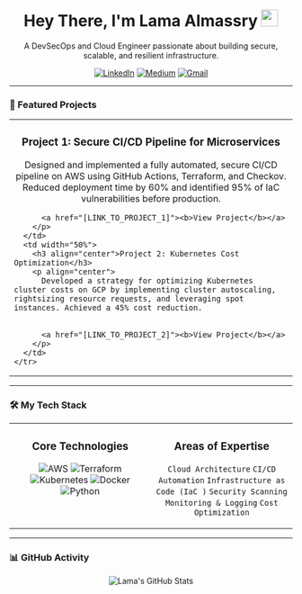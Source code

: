 <div id="header" align="center">
  <h1>
    Hey There, I'm Lama Almassry
    <img src="https://media.giphy.com/media/hvRJCLFzcasrR4ia7z/giphy.gif" width="30px"/>
  </h1>
  <p>
    A DevSecOps and Cloud Engineer passionate about building secure, scalable, and resilient infrastructure.
  </p>
  
  <p align="center">
    <a href="https://linkedin.com/in/lama-almassry"><img src="https://img.shields.io/badge/LinkedIn-0A66C2?style=for-the-badge&logo=linkedin&logoColor=white" alt="LinkedIn"/></a>
    <a href="https://medium.com/@massrylama"><img src="https://img.shields.io/badge/Medium-12100E?style=for-the-badge&logo=medium&logoColor=white" alt="Medium"/></a>
    <a href="mailto:your-email@example.com"><img src="https://img.shields.io/badge/Gmail-D14836?style=for-the-badge&logo=gmail&logoColor=white" alt="Gmail"/></a>
  </p>
</div>

---

### 🚀 Featured Projects

<div align="center">
  <table>
    <tr>
      <td width="50%">
        <h3 align="center">Project 1: Secure CI/CD Pipeline for Microservices</h3>
        <p align="center">
          Designed and implemented a fully automated, secure CI/CD pipeline on AWS using GitHub Actions, Terraform, and Checkov. Reduced deployment time by 60% and identified 95% of IaC vulnerabilities before production.
            

          <a href="[LINK_TO_PROJECT_1]"><b>View Project</b></a>
        </p>
      </td>
      <td width="50%">
        <h3 align="center">Project 2: Kubernetes Cost Optimization</h3>
        <p align="center">
          Developed a strategy for optimizing Kubernetes cluster costs on GCP by implementing cluster autoscaling, rightsizing resource requests, and leveraging spot instances. Achieved a 45% cost reduction.
            

          <a href="[LINK_TO_PROJECT_2]"><b>View Project</b></a>
        </p>
      </td>
    </tr>
  </table>
</div>

---

### 🛠️ My Tech Stack

<table>
  <tr>
    <td valign="top" width="50%">
      <h3 align="center">Core Technologies</h3>
      <p align="center">
        <img src="https://img.shields.io/badge/AWS-232F3E?style=flat&logo=amazon-aws&logoColor=white" alt="AWS"/>
        <img src="https://img.shields.io/badge/Terraform-7B42BC?style=flat&logo=terraform&logoColor=white" alt="Terraform"/>
        <img src="https://img.shields.io/badge/Kubernetes-326CE5?style=flat&logo=kubernetes&logoColor=white" alt="Kubernetes"/>
        <img src="https://img.shields.io/badge/Docker-2496ED?style=flat&logo=docker&logoColor=white" alt="Docker"/>
        <img src="https://img.shields.io/badge/Python-3776AB?style=flat&logo=python&logoColor=white" alt="Python"/>
      </p>
    </td>
    <td valign="top" width="50%">
      <h3 align="center">Areas of Expertise</h3>
      <p align="center">
        <code>Cloud Architecture</code> <code>CI/CD Automation</code> <code>Infrastructure as Code (IaC )</code> <code>Security Scanning</code> <code>Monitoring & Logging</code> <code>Cost Optimization</code>
      </p>
    </td>
  </tr>
</table>

---

### 📊 GitHub Activity

<p align="center">
  <img src="https://github-readme-stats.vercel.app/api?username=LamaAlmassry&show_icons=true&theme=tokyonight&include_all_commits=true&count_private=true" alt="Lama's GitHub Stats"/>
</p>

